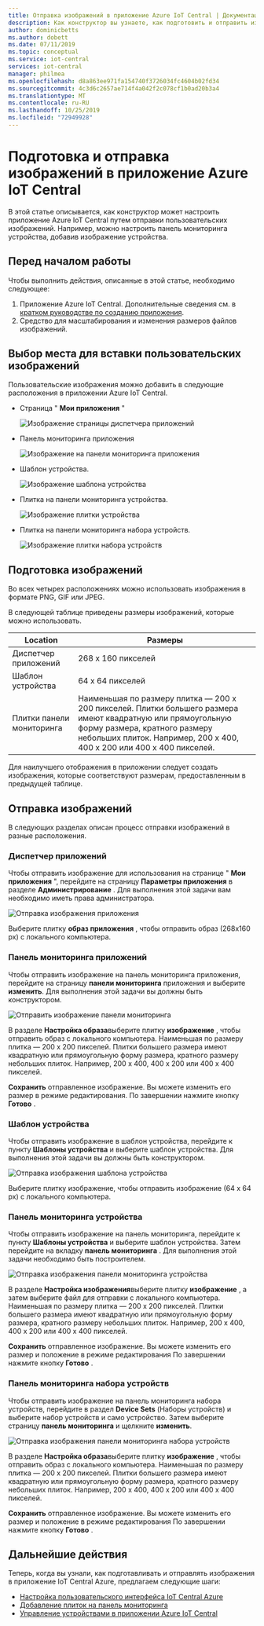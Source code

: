 ```yaml
---
title: Отправка изображений в приложение Azure IoT Central | Документация Майкрософт
description: Как конструктор вы узнаете, как подготовить и отправить изображения в приложение Azure IoT Central.
author: dominicbetts
ms.author: dobett
ms.date: 07/11/2019
ms.topic: conceptual
ms.service: iot-central
services: iot-central
manager: philmea
ms.openlocfilehash: d8a863ee971fa154740f3726034fc4604b02fd34
ms.sourcegitcommit: 4c3d6c2657ae714f4a042f2c078cf1b0ad20b3a4
ms.translationtype: MT
ms.contentlocale: ru-RU
ms.lasthandoff: 10/25/2019
ms.locfileid: "72949928"
---
```

# <a name="prepare-and-upload-images-to-your-azure-iot-central-application"></a>Подготовка и отправка изображений в приложение Azure IoT Central

В этой статье описывается, как конструктор может настроить приложение Azure IoT Central путем отправки пользовательских изображений. Например, можно настроить панель мониторинга устройства, добавив изображение устройства.

## <a name="before-you-begin"></a>Перед началом работы

Чтобы выполнить действия, описанные в этой статье, необходимо следующее:

1. Приложение Azure IoT Central. Дополнительные сведения см. в [кратком руководстве по созданию приложения](quick-deploy-iot-central.md).
1. Средство для масштабирования и изменения размеров файлов изображений.

## <a name="choose-where-to-use-custom-images"></a>Выбор места для вставки пользовательских изображений

Пользовательские изображения можно добавить в следующие расположения в приложении Azure IoT Central.

* Страница " **Мои приложения** "

    ![Изображение страницы диспетчера приложений](media/howto-prepare-images/applicationmanager.png)

* Панель мониторинга приложения

    ![Изображение на панели мониторинга приложения](media/howto-prepare-images/homepage.png)

* Шаблон устройства.

    ![Изображение шаблона устройства](media/howto-prepare-images/devicetemplate.png)

* Плитка на панели мониторинга устройства.

    ![Изображение плитки устройства](media/howto-prepare-images/devicetile.png)

* Плитка на панели мониторинга набора устройств.

    ![Изображение плитки набора устройств](media/howto-prepare-images/devicesettile.png)

## <a name="prepare-the-images"></a>Подготовка изображений

Во всех четырех расположениях можно использовать изображения в формате PNG, GIF или JPEG.

В следующей таблице приведены размеры изображений, которые можно использовать.

| Location | Размеры |
| -------- | ------ |
| Диспетчер приложений | 268 x 160 пикселей |
| Шаблон устройства | 64 x 64 пикселей |
| Плитки панели мониторинга | Наименьшая по размеру плитка — 200 x 200 пикселей. Плитки большего размера имеют квадратную или прямоугольную форму размера, кратного размеру небольших плиток. Например, 200 x 400, 400 x 200 или 400 x 400 пикселей. |

Для наилучшего отображения в приложении следует создать изображения, которые соответствуют размерам, предоставленным в предыдущей таблице.

## <a name="upload-the-images"></a>Отправка изображений

В следующих разделах описан процесс отправки изображений в разные расположения.

### <a name="application-manager"></a>Диспетчер приложений

Чтобы отправить изображение для использования на странице " **Мои приложения** ", перейдите на страницу **Параметры приложения** в разделе **Администрирование** . Для выполнения этой задачи вам необходимо иметь права администратора.

![Отправка изображения приложения](media/howto-prepare-images/uploadapplicationmanager.png)

Выберите плитку **образ приложения** , чтобы отправить образ (268x160 px) с локального компьютера.

### <a name="application-dashboard"></a>Панель мониторинга приложений

Чтобы отправить изображение на панель мониторинга приложения, перейдите на страницу **панели мониторинга** приложения и выберите **изменить**. Для выполнения этой задачи вы должны быть конструктором.

![Отправить изображение панели мониторинга](media/howto-prepare-images/uploadhomepage.png)

В разделе **Настройка образа**выберите плитку **изображение** , чтобы отправить образ с локального компьютера. Наименьшая по размеру плитка — 200 x 200 пикселей. Плитки большего размера имеют квадратную или прямоугольную форму размера, кратного размеру небольших плиток. Например, 200 x 400, 400 x 200 или 400 x 400 пикселей.

**Сохранить** отправленное изображение. Вы можете изменить его размер в режиме редактирования. По завершении нажмите кнопку **Готово** .

### <a name="device-template"></a>Шаблон устройства

Чтобы отправить изображение в шаблон устройства, перейдите к пункту **Шаблоны устройства** и выберите шаблон устройства. Для выполнения этой задачи вы должны быть конструктором.

![Отправка изображения шаблона устройства](media/howto-prepare-images/uploaddevicetemplate.png)

Выберите плитку изображение, чтобы отправить изображение (64 x 64 px) с локального компьютера.

### <a name="device-dashboard"></a>Панель мониторинга устройства

Чтобы отправить изображение на панель мониторинга, перейдите к пункту **Шаблоны устройства** и выберите шаблон устройства. Затем перейдите на вкладку **панель мониторинга** . Для выполнения этой задачи необходимо быть построителем.

![Отправка изображения панели мониторинга устройства](media/howto-prepare-images/uploaddevicedashboard.png)

В разделе **Настройка изображения**выберите плитку **изображение** , а затем выберите файл для отправки с локального компьютера. Наименьшая по размеру плитка — 200 x 200 пикселей. Плитки большего размера имеют квадратную или прямоугольную форму размера, кратного размеру небольших плиток. Например, 200 x 400, 400 x 200 или 400 x 400 пикселей.

**Сохранить** отправленное изображение. Вы можете изменить его размер и положение в режиме редактирования По завершении нажмите кнопку **Готово** .

### <a name="device-set-dashboard"></a>Панель мониторинга набора устройств

Чтобы отправить изображение на панель мониторинга набора устройств, перейдите в раздел **Device Sets** (Наборы устройств) и выберите набор устройств и само устройство. Затем выберите страницу **панель мониторинга** и щелкните **изменить**.

![Отправка изображения панели мониторинга набора устройств](media/howto-prepare-images/uploaddevicesetdashboard.png)

В разделе **Настройка образа**выберите плитку **изображение** , чтобы отправить образ с локального компьютера. Наименьшая по размеру плитка — 200 x 200 пикселей. Плитки большего размера имеют квадратную или прямоугольную форму размера, кратного размеру небольших плиток. Например, 200 x 400, 400 x 200 или 400 x 400 пикселей.

**Сохранить** отправленное изображение. Вы можете изменить его размер и положение в режиме редактирования По завершении нажмите кнопку **Готово** .

## <a name="next-steps"></a>Дальнейшие действия

Теперь, когда вы узнали, как подготавливать и отправлять изображения в приложение IoT Central Azure, предлагаем следующие шаги:

* [Настройка пользовательского интерфейса IoT Central Azure](./howto-customize-ui.md)
* [Добавление плиток на панель мониторинга](./howto-add-tiles-to-your-dashboard.md)
* [Управление устройствами в приложении Azure IoT Central](howto-manage-devices.md)
